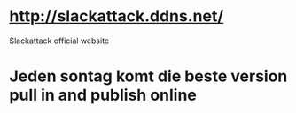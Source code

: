 # http://slackattack.ddns.net/
Slackattack  official website
# Jeden sontag komt die beste version pull in and publish online
